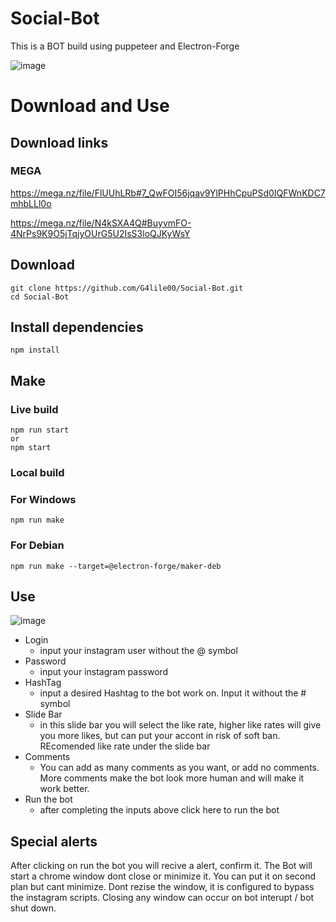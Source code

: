 # Social-Bot
This is a BOT build using puppeteer and Electron-Forge


![image](https://user-images.githubusercontent.com/57160685/151731993-e59e5d1c-a68c-40fb-919f-37590af7117c.png)

# Download and Use

## Download links

### MEGA 
https://mega.nz/file/FlUUhLRb#7_QwFOI56jqav9YlPHhCpuPSd0IQFWnKDC7mhbLLl0o

https://mega.nz/file/N4kSXA4Q#BuyvmFO-4NrPs9K9O5jTqjyOUrG5U2IsS3loQJKyWsY


## Download

```
git clone https://github.com/G4lile00/Social-Bot.git
cd Social-Bot
```

## Install dependencies

```
npm install
```

## Make

### Live build

```
npm run start
or
npm start
```
### Local build

### For Windows

```
npm run make
```

### For Debian
```
npm run make --target=@electron-forge/maker-deb
```

## Use

![image](https://user-images.githubusercontent.com/57160685/151732097-0c0d5144-c97a-4a59-87ce-2101dd1317f0.png)

* Login
  * input your instagram user without the @ symbol 
* Password
  * input your instagram password
* HashTag
  * input a desired Hashtag to the bot work on. Input it without the # symbol
* Slide Bar
  * in this slide bar you will select the like rate, higher like rates will give you more likes, but can put your accont in risk of soft ban. REcomended like rate under the slide bar 
* Comments 
  * You can add as many comments as you want, or add no comments. More comments make the bot look more human and will make it work better.
* Run the bot
  * after completing the inputs above click here to run the bot

## Special alerts 

After clicking on run the bot you will recive a alert, confirm it. 
The Bot will start a chrome window dont close or minimize it. You can put it on second plan but cant minimize.
Dont rezise the window, it is configured to bypass the instagram scripts.
Closing any window can occur on bot interupt / bot shut down.
